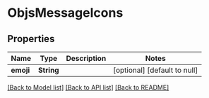 # ObjsMessageIcons

## Properties
Name | Type | Description | Notes
------------ | ------------- | ------------- | -------------
**emoji** | **String** |  | [optional] [default to null]

[[Back to Model list]](../README.md#documentation-for-models) [[Back to API list]](../README.md#documentation-for-api-endpoints) [[Back to README]](../README.md)


